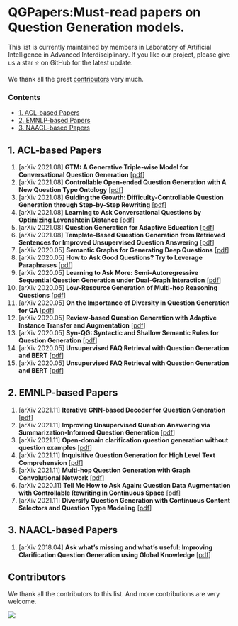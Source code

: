# QGPapers:Must-read papers on Question Generation models.

This list is currently maintained by members in Laboratory of Artificial Intelligence in Advanced Interdisciplinary. If you like our project, please give us a star ⭐ on GitHub for the latest update.


We thank all the great [contributors](#contributors) very much.



### Contents

- [1. ACL-based Papers](#1-ACL-based-Papers)
- [2. EMNLP-based Papers](#2-EMNLP-based-Papers)
- [3. NAACL-based Papers](#3-NAACL-based-Papers)


## 1. ACL-based Papers
1. [arXiv 2021.08] **GTM: A Generative Triple-wise Model for Conversational Question Generation** [[pdf](https://aclanthology.org/2021.acl-long.271.pdf)]
2. [arXiv 2021.08] **Controllable Open-ended Question Generation with A New Question Type Ontology** [[pdf](https://aclanthology.org/2021.acl-long.502.pdf)]
3. [arXiv 2021.08] **Guiding the Growth: Difficulty-Controllable Question Generation through Step-by-Step Rewriting** [[pdf](https://aclanthology.org/2021.acl-long.465.pdf)]
4. [arXiv 2021.08] **Learning to Ask Conversational Questions by Optimizing Levenshtein Distance** [[pdf](https://aclanthology.org/2021.acl-long.438.pdf)]
5. [arXiv 2021.08] **Question Generation for Adaptive Education** [[pdf](https://aclanthology.org/2021.acl-short.88.pdf)]
6. [arXiv 2021.08] **Template-Based Question Generation from Retrieved Sentences for Improved Unsupervised Question Answering** [[pdf](https://aclanthology.org/2020.acl-main.413.pdf)]
7. [arXiv 2020.05] **Semantic Graphs for Generating Deep Questions** [[pdf](https://aclanthology.org/2020.acl-main.135.pdf)]
8. [arXiv 2020.05] **How to Ask Good Questions? Try to Leverage Paraphrases** [[pdf](https://aclanthology.org/2020.acl-main.545.pdf)]
9. [arXiv 2020.05] **Learning to Ask More: Semi-Autoregressive Sequential Question Generation under Dual-Graph Interaction** [[pdf](https://aclanthology.org/2020.acl-main.21.pdf)]
10. [arXiv 2020.05] **Low-Resource Generation of Multi-hop Reasoning Questions** [[pdf](https://aclanthology.org/2020.acl-main.601.pdf)]
11. [arXiv 2020.05] **On the Importance of Diversity in Question Generation for QA** [[pdf](https://aclanthology.org/2020.acl-main.500.pdf)]
12. [arXiv 2020.05] **Review-based Question Generation with Adaptive Instance Transfer and Augmentation** [[pdf](https://aclanthology.org/2020.acl-main.26.pdf)]
13. [arXiv 2020.05] **Syn-QG: Syntactic and Shallow Semantic Rules for Question Generation** [[pdf](https://aclanthology.org/2020.acl-main.69v2.pdf)]
14. [arXiv 2020.05] **Unsupervised FAQ Retrieval with Question Generation and BERT** [[pdf](https://aclanthology.org/2020.acl-main.74.pdf)]
15. [arXiv 2020.05] **Unsupervised FAQ Retrieval with Question Generation and BERT** [[pdf](https://aclanthology.org/2020.acl-main.74.pdf)]
   

## 2. EMNLP-based Papers
1. [arXiv 2021.11] **Iterative GNN-based Decoder for Question Generation** [[pdf](https://aclanthology.org/2021.emnlp-main.201.pdf)]
2. [arXiv 2021.11] **Improving Unsupervised Question Answering via Summarization-Informed Question Generation** [[pdf](https://aclanthology.org/2021.emnlp-main.340.pdf)]
3. [arXiv 2021.11] **Open-domain clarification question generation without question examples** [[pdf](https://aclanthology.org/2021.emnlp-main.44.pdf)]
4. [arXiv 2021.11] **Inquisitive Question Generation for High Level Text Comprehension** [[pdf](https://aclanthology.org/2020.emnlp-main.530.pdf)]
5. [arXiv 2021.11] **Multi-hop Question Generation with Graph Convolutional Network** [[pdf](https://aclanthology.org/2020.findings-emnlp.416.pdf)]
6. [arXiv 2020.11] **Tell Me How to Ask Again: Question Data Augmentation with Controllable Rewriting in Continuous Space** [[pdf](https://aclanthology.org/2020.emnlp-main.467.pdf)]
7. [arXiv 2021.11] **Diversify Question Generation with Continuous Content Selectors and Question Type Modeling** [[pdf](https://aclanthology.org/2020.findings-emnlp.194.pdf)]

## 3. NAACL-based Papers
1. [arXiv 2018.04] **Ask what’s missing and what’s useful: Improving Clarification Question Generation using Global Knowledge** [[pdf](https://aclanthology.org/2021.naacl-main.340.pdf)]


## Contributors

We thank all the contributors to this list. And more contributions are very welcome.

<a href="https://github.com/YangtzeUniversityZk/KTPapers/graphs/contributors">
  <img src="https://contrib.rocks/image?repo=YangtzeUniversityZk/KTPapers" />
</a>
